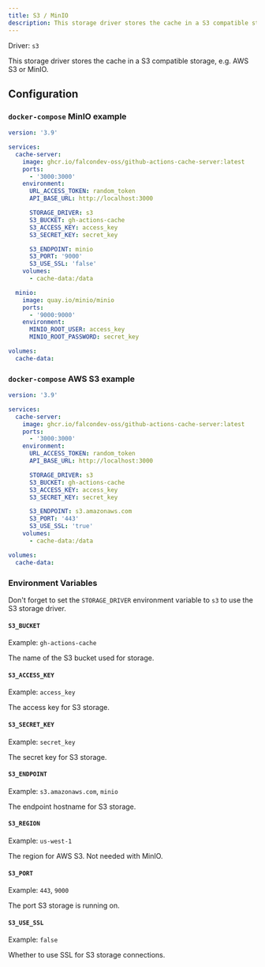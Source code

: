 ```yaml
---
title: S3 / MinIO
description: This storage driver stores the cache in a S3 compatible storage, e.g. AWS S3 or MinIO.
---
```


Driver: `s3`

This storage driver stores the cache in a S3 compatible storage, e.g. AWS S3 or MinIO.

## Configuration

### `docker-compose` MinIO example

```yaml [docker-compose.yml]
version: '3.9'

services:
  cache-server:
    image: ghcr.io/falcondev-oss/github-actions-cache-server:latest
    ports:
      - '3000:3000'
    environment:
      URL_ACCESS_TOKEN: random_token
      API_BASE_URL: http://localhost:3000

      STORAGE_DRIVER: s3
      S3_BUCKET: gh-actions-cache
      S3_ACCESS_KEY: access_key
      S3_SECRET_KEY: secret_key

      S3_ENDPOINT: minio
      S3_PORT: '9000'
      S3_USE_SSL: 'false'
    volumes:
      - cache-data:/data

  minio:
    image: quay.io/minio/minio
    ports:
      - '9000:9000'
    environment:
      MINIO_ROOT_USER: access_key
      MINIO_ROOT_PASSWORD: secret_key

volumes:
  cache-data:
```

### `docker-compose` AWS S3 example

```yaml [docker-compose.yml]
version: '3.9'

services:
  cache-server:
    image: ghcr.io/falcondev-oss/github-actions-cache-server:latest
    ports:
      - '3000:3000'
    environment:
      URL_ACCESS_TOKEN: random_token
      API_BASE_URL: http://localhost:3000

      STORAGE_DRIVER: s3
      S3_BUCKET: gh-actions-cache
      S3_ACCESS_KEY: access_key
      S3_SECRET_KEY: secret_key

      S3_ENDPOINT: s3.amazonaws.com
      S3_PORT: '443'
      S3_USE_SSL: 'true'
    volumes:
      - cache-data:/data

volumes:
  cache-data:
```

### Environment Variables

Don't forget to set the `STORAGE_DRIVER` environment variable to `s3` to use the S3 storage driver.

#### `S3_BUCKET`

Example: `gh-actions-cache`

The name of the S3 bucket used for storage.

#### `S3_ACCESS_KEY`

Example: `access_key`

The access key for S3 storage.

#### `S3_SECRET_KEY`

Example: `secret_key`

The secret key for S3 storage.

#### `S3_ENDPOINT`

Example: `s3.amazonaws.com`, `minio`

The endpoint hostname for S3 storage.

#### `S3_REGION`

Example: `us-west-1`

The region for AWS S3. Not needed with MinIO.

#### `S3_PORT`

Example: `443`, `9000`

The port S3 storage is running on.

#### `S3_USE_SSL`

Example: `false`

Whether to use SSL for S3 storage connections.
